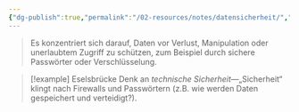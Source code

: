 ```yaml
---
{"dg-publish":true,"permalink":"/02-resources/notes/datensicherheit/","tags":["GFN/prüfungsrelevant/AP1/vorbereitung"],"updated":"2025-03-10T21:59:50.000+01:00"}
---
```


>Es konzentriert sich darauf, Daten vor Verlust, Manipulation oder unerlaubtem Zugriff zu schützen, zum Beispiel durch sichere Passwörter oder Verschlüsselung.

>[!example] Eselsbrücke
>Denk an _technische Sicherheit_—„Sicherheit“ klingt nach Firewalls und Passwörtern (z.B. wie werden Daten gespeichert und verteidigt?).
